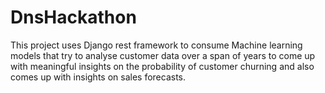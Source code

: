 # DnsHackathon
This project uses Django rest framework to consume Machine learning models that try to analyse customer data over a span of years to come up with meaningful insights on the probability of customer churning and also comes up with insights on sales forecasts.

